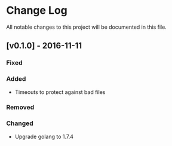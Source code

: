 Change Log
==========

All notable changes to this project will be documented in this file.

[v0.1.0] - 2016-11-11
---------------------

### Fixed

### Added

-	Timeouts to protect against bad files

### Removed

### Changed

-	Upgrade golang to 1.7.4
